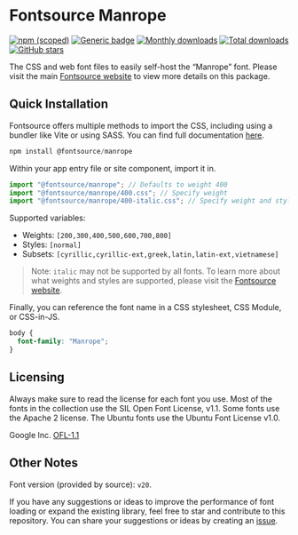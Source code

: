 # Fontsource Manrope

[![npm (scoped)](https://img.shields.io/npm/v/@fontsource/manrope?color=brightgreen)](https://www.npmjs.com/package/@fontsource/manrope) [![Generic badge](https://img.shields.io/badge/fontsource-passing-brightgreen)](https://github.com/fontsource/fontsource) [![Monthly downloads](https://badgen.net/npm/dm/@fontsource/manrope)](https://github.com/fontsource/fontsource) [![Total downloads](https://badgen.net/npm/dt/@fontsource/manrope)](https://github.com/fontsource/fontsource) [![GitHub stars](https://img.shields.io/github/stars/fontsource/fontsource.svg?style=social&label=Star)](https://github.com/fontsource/fontsource/stargazers)

The CSS and web font files to easily self-host the “Manrope” font. Please visit the main [Fontsource website](https://fontsource.org/fonts/manrope) to view more details on this package.

## Quick Installation

Fontsource offers multiple methods to import the CSS, including using a bundler like Vite or using SASS. You can find full documentation [here](https://fontsource.org/docs/getting-started/introduction).

```javascript
npm install @fontsource/manrope
```

Within your app entry file or site component, import it in.

```javascript
import "@fontsource/manrope"; // Defaults to weight 400
import "@fontsource/manrope/400.css"; // Specify weight
import "@fontsource/manrope/400-italic.css"; // Specify weight and style
```

Supported variables:
- Weights: `[200,300,400,500,600,700,800]`
- Styles: `[normal]`
- Subsets: `[cyrillic,cyrillic-ext,greek,latin,latin-ext,vietnamese]`

> Note: `italic` may not be supported by all fonts. To learn more about what weights and styles are supported, please visit the [Fontsource website](https://fontsource.org/fonts/manrope).

Finally, you can reference the font name in a CSS stylesheet, CSS Module, or CSS-in-JS.

```css
body {
  font-family: "Manrope";
}
```

## Licensing
Always make sure to read the license for each font you use. Most of the fonts in the collection use the SIL Open Font License, v1.1. Some fonts use the Apache 2 license. The Ubuntu fonts use the Ubuntu Font License v1.0.

Google Inc.
[OFL-1.1](http://scripts.sil.org/OFL)

## Other Notes
Font version (provided by source): `v20`.

If you have any suggestions or ideas to improve the performance of font loading or expand the existing library, feel free to star and contribute to this repository. You can share your suggestions or ideas by creating an [issue](https://github.com/fontsource/fontsource/issues).